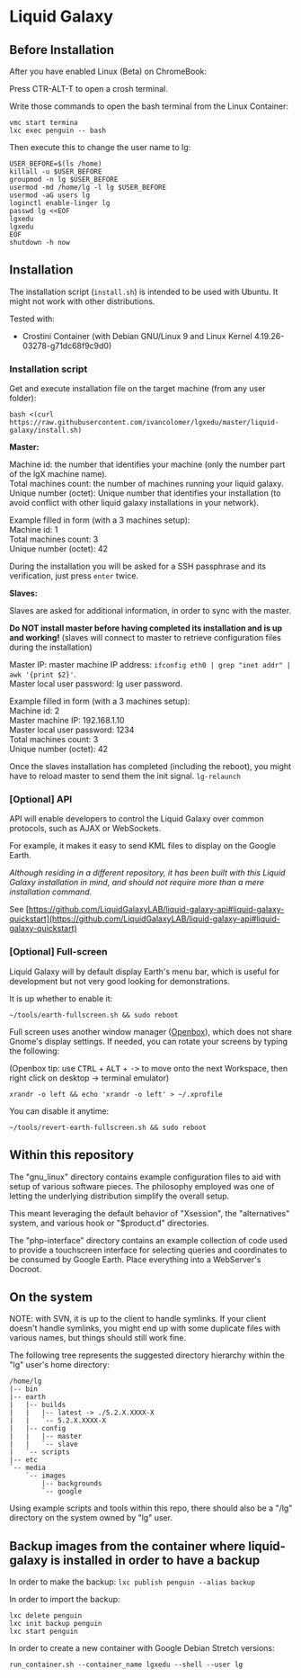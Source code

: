 # Liquid Galaxy

## Before Installation

After you have enabled Linux (Beta) on ChromeBook:

Press CTR-ALT-T to open a crosh terminal.

Write those commands to open the bash terminal from the Linux Container:

```
vmc start termina
lxc exec penguin -- bash
```

Then execute this to change the user name to lg:
```
USER_BEFORE=$(ls /home)
killall -u $USER_BEFORE
groupmod -n lg $USER_BEFORE
usermod -md /home/lg -l lg $USER_BEFORE
usermod -aG users lg
loginctl enable-linger lg
passwd lg <<EOF
lgxedu
lgxedu
EOF
shutdown -h now
```


## Installation

The installation script (`install.sh`) is intended to be used with Ubuntu. It might not work
with other distributions.

Tested with:

- Crostini Container (with Debian GNU/Linux 9 and Linux Kernel 4.19.26-03278-g71dc68f9c9d0)

### Installation script

Get and execute installation file on the target machine (from any user folder):

`bash <(curl https://raw.githubusercontent.com/ivancolomer/lgxedu/master/liquid-galaxy/install.sh)`

**Master:**

Machine id: the number that identifies your machine (only the number part of the lgX machine name).<br>
Total machines count: the number of machines running your liquid galaxy.<br>
Unique number (octet): Unique number that identifies your installation (to avoid conflict with other liquid galaxy installations in your network).

Example filled in form (with a 3 machines setup):<br>
Machine id: 1<br>
Total machines count: 3<br>
Unique number (octet): 42

During the installation you will be asked for a SSH passphrase and its verification, just press `enter` twice.

**Slaves:**

Slaves are asked for additional information, in order to sync with the master.

<b>Do NOT install master before having completed its installation and is up and working!</b> (slaves will connect to master to retrieve configuration files during the installation)

Master IP: master machine IP address: `ifconfig eth0 | grep "inet addr" | awk '{print $2}'`.<br>
Master local user password: lg user password.

Example filled in form (with a 3 machines setup):<br>
Machine id: 2<br>
Master machine IP: 192.168.1.10<br>
Master local user password: 1234<br>
Total machines count: 3<br>
Unique number (octet): 42

Once the slaves installation has completed (including the reboot), you might have to reload master to send them the init signal. `lg-relaunch`

### [Optional] API

API will enable developers to control the Liquid Galaxy over common protocols, such as AJAX or WebSockets.

For example, it makes it easy to send KML files to display on the Google Earth.

*Although residing in a different repository, it has been built with this Liquid Galaxy installation in mind, and should not require more than a mere installation command.*

See [https://github.com/LiquidGalaxyLAB/liquid-galaxy-api#liquid-galaxy-quickstart](https://github.com/LiquidGalaxyLAB/liquid-galaxy-api#liquid-galaxy-quickstart)

### [Optional] Full-screen

Liquid Galaxy will by default display Earth's menu bar, which is useful for development but not very good looking for demonstrations.

It is up whether to enable it:

`~/tools/earth-fullscreen.sh && sudo reboot`

Full screen uses another window manager ([Openbox](http://openbox.org/wiki/Main_Page)), which does not share Gnome's display settings. If needed, you can rotate your screens by typing the following:

(Openbox tip: use <kbd>CTRL</kbd> + <kbd>ALT</kbd> + <kbd>-></kbd> to move onto the next Workspace, then right click on desktop -> terminal emulator)

`xrandr -o left && echo 'xrandr -o left' > ~/.xprofile`

You can disable it anytime:

`~/tools/revert-earth-fullscreen.sh && sudo reboot`


## Within this repository

The "gnu_linux" directory contains example configuration files to aid
with setup of various software pieces. The philosophy employed was
one of letting the underlying distribution simplify the overall setup.

This meant leveraging the default behavior of "Xsession", the 
"alternatives" system, and various hook or "$product.d" directories.

The "php-interface" directory contains an example collection of code
used to provide a touchscreen interface for selecting queries and coordinates
to be consumed by Google Earth. Place everything into a WebServer's Docroot.

## On the system

NOTE: with SVN, it is up to the client to handle symlinks. If your client
doesn't handle symlinks, you might end up with some duplicate files with
various names, but things should still work fine.

The following tree represents the suggested directory hierarchy 
within the "lg" user's home directory:

```
/home/lg
|-- bin
|-- earth
|   |-- builds
|   |   |-- latest -> ./5.2.X.XXXX-X
|   |   `-- 5.2.X.XXXX-X
|   |-- config
|   |   |-- master
|   |   `-- slave
|   `-- scripts
|-- etc
`-- media
    `-- images
        |-- backgrounds
        `-- google
```

Using example scripts and tools within this repo, there should also be a "/lg"
directory on the system owned by "lg" user.

## Backup images from the container where liquid-galaxy is installed in order to have a backup

In order to make the backup:
`lxc publish penguin --alias backup`

In order to import the backup:
```
lxc delete penguin
lxc init backup penguin
lxc start penguin
```

In order to create a new container with Google Debian Stretch versions:

`run_container.sh --container_name lgxedu --shell --user lg`

